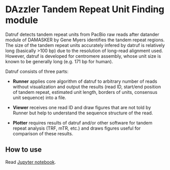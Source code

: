 # DAzzler Tandem Repeat Unit Finding module

Datruf detects tandem repeat units from PacBio raw reads after datander module of DAMASKER by Gene Myers identifies the tandem repeat regions. The size of the tandem repeat units accurately infered by datruf is relatively long (basically >100 bp) due to the resolution of long-read alignment used. However, datruf is developed for centromere assembly, whose unit size is known to be generally long (e.g. 171 bp for human).

Datruf consists of three parts:

* **Runner** applies core algorithm of datruf to arbitrary number of reads without visualization and output the results (read ID, start/end position of tandem repeat, estimated unit length, borders of units, consensus unit sequence) into a file.

* **Viewer** receives one read ID and draw figures that are not told by Runner but help to understand the sequence structure of the read.

* **Plotter** requires results of datruf and/or other software for tandem repeat analysis (TRF, mTR, etc.) and draws figures useful for comparison of these results.

## How to use

Read [Jupyter notebook](http://nbviewer.jupyter.org/github/yoshihikosuzuki/CentromereAssembly/blob/master/datruf/Usage%20and%20examples.ipynb).
